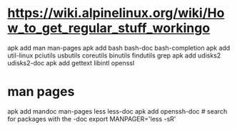 # https://wiki.alpinelinux.org/wiki/How_to_get_regular_stuff_workingo
apk add man man-pages
apk add bash bash-doc bash-completion
apk add util-linux pciutils usbutils coreutils binutils findutils grep
apk add udisks2 udisks2-doc
apk add gettext libintl openssl


# man pages
apk add mandoc man-pages  less less-doc
apk add openssh-doc # search for packages with the -doc
export MANPAGER='less -sR'

